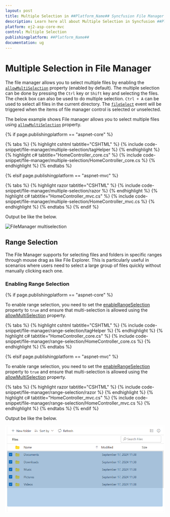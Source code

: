 ```yaml
---
layout: post
title: Multiple Selection in ##Platform_Name## Syncfusion File Manager Component
description: Learn here all about Multiple Selection in Syncfusion ##Platform_Name## File Manager component of Syncfusion Essential JS 2 and more.
platform: ej2-asp-core-mvc
control: Multiple Selection
publishingplatform: ##Platform_Name##
documentation: ug
---
```



# Multiple Selection in File Manager

The file manager allows you to select multiple files by enabling the [`allowMultiSelection`](https://help.syncfusion.com/cr/aspnetcore-js2/Syncfusion.EJ2~Syncfusion.EJ2.FileManager.FileManager~AllowMultiSelection.html) property (enabled by default). The multiple selection can be done by pressing the `Ctrl` key or `Shift` key and selecting the files. The check box can also be used to do multiple selection. `Ctrl + A` can be used to select all files in the current directory. The [`fileSelect`](https://help.syncfusion.com/cr/aspnetcore-js2/Syncfusion.EJ2~Syncfusion.EJ2.FileManager.FileManager~FileSelect.html) event will be triggered when the items of file manager control is selected or unselected.

The below example shows File manager allows you to select multiple files using [`allowMultiSelection`](https://help.syncfusion.com/cr/aspnetcore-js2/Syncfusion.EJ2~Syncfusion.EJ2.FileManager.FileManager~AllowMultiSelection.html) property.

{% if page.publishingplatform == "aspnet-core" %}

{% tabs %}
{% highlight cshtml tabtitle="CSHTML" %}
{% include code-snippet/file-manager/multiple-selection/tagHelper %}
{% endhighlight %}
{% highlight c# tabtitle="HomeController_core.cs" %}
{% include code-snippet/file-manager/multiple-selection/HomeController_core.cs %}
{% endhighlight %}
{% endtabs %}

{% elsif page.publishingplatform == "aspnet-mvc" %}

{% tabs %}
{% highlight razor tabtitle="CSHTML" %}
{% include code-snippet/file-manager/multiple-selection/razor %}
{% endhighlight %}
{% highlight c# tabtitle="HomeController_mvc.cs" %}
{% include code-snippet/file-manager/multiple-selection/HomeController_mvc.cs %}
{% endhighlight %}
{% endtabs %}
{% endif %}



Output be like the below.

![FileManager multiselection](./images/detailsview.png)

## Range Selection

The File Manager supports for selecting files and folders in specific ranges through mouse drag as like File Explorer. This is particularly useful in scenarios where users need to select a large group of files quickly without manually clicking each one. 

### Enabling Range Selection

{% if page.publishingplatform == "aspnet-core" %}

To enable range selection, you need to set the [enableRangeSelection](https://help.syncfusion.com/cr/aspnetcore-js2/Syncfusion.EJ2.FileManager.FileManager.html#Syncfusion_EJ2_FileManager_FileManager_EnableRangeSelection) property to `true` and ensure that multi-selection is allowed using the [allowMultiSelection](https://help.syncfusion.com/cr/aspnetcore-js2/Syncfusion.EJ2.FileManager.FileManager.html#Syncfusion_EJ2_FileManager_FileManager_AllowMultiSelection) property.

{% tabs %}
{% highlight cshtml tabtitle="CSHTML" %}
{% include code-snippet/file-manager/range-selection/tagHelper %}
{% endhighlight %}
{% highlight c# tabtitle="HomeController_core.cs" %}
{% include code-snippet/file-manager/range-selection/HomeController_core.cs %}
{% endhighlight %}
{% endtabs %}

{% elsif page.publishingplatform == "aspnet-mvc" %}

To enable range selection, you need to set the [enableRangeSelection](https://help.syncfusion.com/cr/aspnetmvc-js2/syncfusion.ej2.filemanager.filemanager.html#Syncfusion_EJ2_FileManager_FileManager_EnableRangeSelection) property to `true` and ensure that multi-selection is allowed using the [allowMultiSelection](https://help.syncfusion.com/cr/aspnetmvc-js2/syncfusion.ej2.filemanager.filemanager.html#Syncfusion_EJ2_FileManager_FileManager_AllowMultiSelection) property.

{% tabs %}
{% highlight razor tabtitle="CSHTML" %}
{% include code-snippet/file-manager/range-selection/razor %}
{% endhighlight %}
{% highlight c# tabtitle="HomeController_mvc.cs" %}
{% include code-snippet/file-manager/range-selection/HomeController_mvc.cs %}
{% endhighlight %}
{% endtabs %}
{% endif %}

Output be like the below.

![FileManager rangeselection](./images/rangeselection.png)
